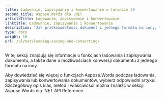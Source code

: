```yaml
---
title: Ładowanie, zapisywanie i konwertowanie w formacie C#
second_title: Aspose.Words dla .NET
articleTitle: Ładowanie, zapisywanie i konwertowanie
linktitle: Ładowanie, zapisywanie i konwertowanie
description: "Jak przekonwertować dokument z jednego formatu na inny, taki jak Word na PDF lub HTML na Markdown, a także jak załadować i zapisać dokument za pomocą C#."
type: docs
weight: 10
url: /pl/net/loading-saving-and-converting/
---
```


W tej sekcji znajdują się informacje o funkcjach ładowania i zapisywania dokumentu, a także dane o możliwościach konwersji dokumentu z jednego formatu na inny.

Aby dowiedzieć się więcej o funkcjach Aspose.Words podczas ładowania, zapisywania lub konwertowania dokumentów, wybierz odpowiedni artykuł. Szczegółowy opis klas, metod i właściwości można znaleźć w sekcji Aspose.Words dla .NET API Reference.
